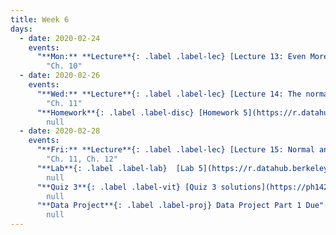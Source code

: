 ```yaml
---
title: Week 6
days:
  - date: 2020-02-24
    events:
      "**Mon:** **Lecture**{: .label .label-lec} [Lecture 13: Even More Probability](https://ph142-ucb.github.io/sp20/src/lec/l13-even-more-probability.pdf) [(webcast)](https://www.youtube.com/watch?v=Jc0rBp1_4n4)":
        "Ch. 10"
  - date: 2020-02-26
    events:
      "**Wed:** **Lecture**{: .label .label-lec} [Lecture 14: The normal distribution](https://ph142-ucb.github.io/sp20/src/lec/l14-normal-distribution.pdf)":
        "Ch. 11"
      "**Homework**{: .label .label-disc} [Homework 5](https://r.datahub.berkeley.edu/hub/user-redirect/git-pull?repo=https%3A%2F%2Fgithub.com%2Fnnpok%2Fph142-sp20&urlpath=rstudio%2F) (Due March 3rd)":
        null
  - date: 2020-02-28
    events:
      "**Fri:** **Lecture**{: .label .label-lec} [Lecture 15: Normal and Binomial distributions](https://ph142-ucb.github.io/sp20/src/lec/l15-normal-binomial.pdf)":
        "Ch. 11, Ch. 12"
      "**Lab**{: .label .label-lab}  [Lab 5](https://r.datahub.berkeley.edu/hub/user-redirect/git-pull?repo=https%3A%2F%2Fgithub.com%2Fnnpok%2Fph142-sp20&urlpath=rstudio%2F) (Due Feb 28th)":
        null
      "**Quiz 3**{: .label .label-vit} [Quiz 3 solutions](https://ph142-ucb.github.io/sp20/src/lec/quiz3-solutions.pdf)":
        null
      "**Data Project**{: .label .label-proj} Data Project Part 1 Due":
        null
---
```

